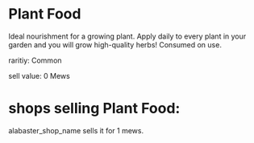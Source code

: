 # Plant Food

Ideal nourishment for a growing plant. Apply daily to every plant in your garden and you will grow high-quality herbs! Consumed on use.

raritiy: Common

sell value: 0 Mews

# shops selling Plant Food:

alabaster_shop_name sells it for 1 mews.